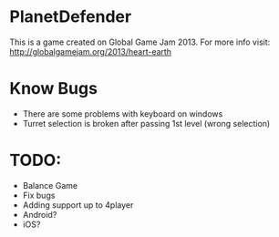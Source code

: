 PlanetDefender
==============

This is a game created on Global Game Jam 2013. For more info visit: http://globalgamejam.org/2013/heart-earth 

Know Bugs
==============

- There are some problems with keyboard on windows 
- Turret selection is broken after passing 1st level (wrong selection)

TODO:
==============

- Balance Game
- Fix bugs
- Adding support up to 4player
- Android? 
- iOS? 
